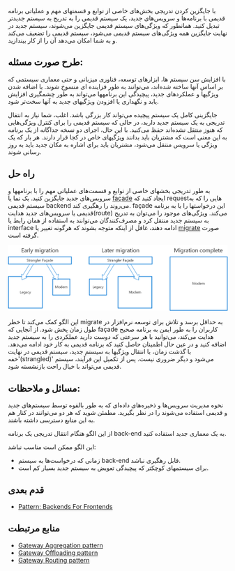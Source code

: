 با جایگزین کردن تدریجی بخش‌های خاصی از توابع و قسمتهای مهم و عملیاتی برنامه قدیمی با برنامه‌ها و سرویس‌های جدید، یک سیستم قدیمی را به تدریج به سیستم جدیدتر تبدیل کنید. همانطور که ویژگی‌های سیستم قدیمی جایگزین می‌شوند، سیستم جدید در نهایت جایگزین همه ویژگی‌های سیستم قدیمی می‌شود، سیستم قدیمی را تضعیف می‌کند و به شما امکان می‌دهد آن را از کار بیندازید.

## **طرح صورت مسئله:**

با افزایش سن سیستم ها، ابزارهای توسعه، فناوری میزبانی و حتی معماری سیستمی که بر اساس آنها ساخته شده‌اند، می‌توانند به طور فزاینده ای منسوخ شوند. با اضافه شدن ویژگیها و عملکردهای جدید، پیچیدگی این برنامهها می‌تواند به طور چشمگیری افزایش یابد و نگهداری یا افزودن ویژگیهای جدید به آنها سخت‌تر شود.

جایگزینی کامل یک سیستم پیچیده می‌تواند کار بزرگی باشد. اغلب، شما نیاز به انتقال تدریجی به یک سیستم جدید دارید، در حالی که سیستم قدیمی را برای کنترل ویژگی‌هایی که هنوز منتقل نشده‌اند حفظ می‌کنید. با این حال، اجرای دو نسخه جداگانه از یک برنامه به این معنی است که مشتریان باید بدانند ویژگیهای خاص در کجا قرار دارند. هر بار که یک ویژگی یا سرویس منتقل می‌شود، مشتریان باید برای اشاره به مکان جدید باید به روز رسانی شوند.
## راه حل

به طور تدریجی بخشهای خاصی از توابع و قسمت‌های عملیاتی مهم را با برنامهها و سرویس‌های جدید جایگزین کنید. یک نما یا [façade](https://en.wikipedia.org/wiki/Facade_pattern) ایجاد کنید که requestهایی را که به سیستم قدیمی backend  می‌روند را رهگیری کند. façade این درخواستها را یا به برنامه قدیمی یا سرویس‌های جدید هدایت(route) می‌کند. ویژگی‌های موجود را می‌توان به تدریج به سیستم جدید منتقل کرد و مصرف‌کنندگان می‌توانند به استفاده از همان رابط یا interface ادامه دهند، غافل از اینکه متوجه بشوند که هرگونه تغییر یا [migrate](https://en.wikipedia.org/wiki/Data_migration) صورت گرفته است.

![strangler](../assets/design_implementation/strangler.png)


این الگو کمک می‌کند تا خطر migrate به حداقل برسد و تلاش  برای توسعه نرم‌افزار در طول زمان پخش شود. از آنجایی که façade کاربران را به طور ایمن به برنامه صحیح هدایت می‌کند، می‌توانید با هر سرعتی که دوست دارید عملکردی را به سیستم جدید اضافه کنید و در عین حال اطمینان حاصل کنید که برنامه قدیمی به کار خود ادامه می‌دهد. با گذشت زمان، با انتقال ویژگیها به سیستم جدید، سیستم قدیمی در نهایت 'خفه(strangled)' می‌شود و دیگر ضروری نیست. پس از تکمیل این فرآیند، سیستم قدیمی می‌تواند با خیال راحت بازنشسته شود.

## مسائل و ملاحظات:

نحوه مدیریت سرویس‌ها و ذخیره‌های داده‌ای که به طور بالقوه توسط سیستم‌های جدید و قدیمی استفاده می‌شوند را در نظر بگیرید. مطمئن شوید که هر دو می‌توانند در کنار هم به این منابع دسترسی داشته باشند.


از این الگو هنگام انتقال تدریجی یک برنامه back-end به یک معماری جدید استفاده کنید.  
  
این الگو ممکن است مناسب نباشد:  
  
* زمانی که درخواست‌ها به سیستم back-end قابل رهگیری نباشد.  
* برای سیستمهای کوچکتر که پیچیدگی تعویض به سیستم جدید بسیار کم است.
## قدم بعدی

- [Pattern: Backends For Frontends](https://samnewman.io/patterns/architectural/bff/)


## منابع مرتبطت

- [Gateway Aggregation pattern](https://learn.microsoft.com/en-us/azure/architecture/patterns/gateway-aggregation)
- [Gateway Offloading pattern](https://learn.microsoft.com/en-us/azure/architecture/patterns/gateway-offloading)
- [Gateway Routing pattern](https://learn.microsoft.com/en-us/azure/architecture/patterns/gateway-routing)
